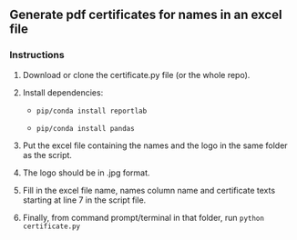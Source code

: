 ## Generate pdf certificates for names in an excel file

### Instructions

1. Download or clone the certificate.py file (or the whole repo).

2. Install dependencies:
	- `pip/conda install reportlab`

	- `pip/conda install pandas`
	
3. Put  the excel file containing the names and the logo in the same folder as the script.

4. The logo should be in .jpg format.

5. Fill in the excel file name, names column name and certificate texts starting at line 7 in the script file.

6. Finally, from command prompt/terminal in that folder, run `python certificate.py`